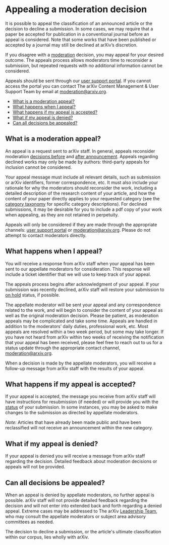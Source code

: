 # Appealing a moderation decision 

It is possible to appeal the classification of an announced article or the decision to decline a submission. In some cases, we may require that a paper be accepted for publication in a conventional journal before an appeal is considered. Note that some works that have been published or accepted by a journal may still be declined at arXiv’s discretion.

If you disagree with a [moderation](index.md) decision, you may appeal for your desired outcome. The appeals process allows moderators time to reconsider a submission, but repeated requests with no additional information cannot be considered.

Appeals should be sent through our [user support portal](https://arxiv.org/support/moderation_help). If you cannot access the portal you can contact The arXiv Content Management & User Support Team by email at moderation@arxiv.org. 

- [What is a moderation appeal?](#what-is)
- [What happens when I appeal?](#what-happens)
- [What happens if my appeal is accepted?](#accepted)
- [What if my appeal is denied?](#denied)
- [Can all decisions be appealed?](#final)

<span id="what-is"></span>
## What is a moderation appeal?

An appeal is a request sent to arXiv staff. In general, appeals reconsider moderation [decisions before](index.md#what-policies) and [after announcement](index.md#policies-after). Appeals regarding declined works may only be made by authors: third-party appeals for inclusion cannot be considered.

Your appeal message must include all relevant details, such as submission or arXiv identifiers, former correspondence, etc. It must also include your rationale for why the moderators should reconsider the work, including a detailed description of the research content of your article, and how the content of your paper directly applies to your requested category (see the [category taxonomy](None) for specific category descriptions). For declined submissions, it may be desirable for you to include a pdf copy of your work when appealing, as they are not retained in perpetuity. 

Appeals will only be considered if they are made through the appropriate channels: [user support portal](https://arxiv.org/support/moderation_help) or moderation@arxiv.org. Please do not attempt to contact moderators directly.  

<span id="what-happens"></span>
## What happens when I appeal?

You will receive a response from arXiv staff when your appeal has been sent to our appellate moderators for consideration. This response will include a ticket identifier that we will use to keep track of your appeal. 

The appeals process begins after acknowledgment of your appeal. If your submission was recently declined, arXiv staff will restore your submission to [on hold](../../help/submit_status.md#on_hold) status, if possible.  

The appellate moderator will be sent your appeal and any correspondence related to the work, and will begin to consider the content of your appeal as well as the original moderation decision. Please be patient, as moderation appeals may be complicated and take some time. Appeals are handled in addition to the moderators’ daily duties, professional work, etc. Most appeals are resolved within a two week period, but some may take longer. If you have not heard from arXiv within two weeks of receiving the notification that your appeal has been received, please feel free to reach out to us for a status update through the appropriate contact channel, moderation@arxiv.org.

When a decision is made by the appellate moderators, you will receive a follow-up message from arXiv staff with the results of your appeal. 

<span id="accepted"></span>
## What happens if my appeal is accepted? 

If your appeal is accepted, the message you receive from arXiv staff will have instructions for resubmission (if needed) or will provide you with the [status](../../help/submit_status.md) of your submission. In some instances, you may be asked to make changes to the submission as directed by appellate moderators. 

*Note:* Articles that have already been made public and have been reclassified will not receive an announcement within the new category. 

<span id="denied"></span>
## What if my appeal is denied?

If your appeal is denied you will receive a message from arXiv staff regarding the decision. Detailed feedback about moderation decisions or appeals will not be provided.

<span id="final"></span>
## Can all decisions be appealed? 

When an appeal is denied by appellate moderators, no further appeal is possible. arXiv staff will not provide detailed feedback regarding the decision and will not enter into extended back and forth regarding a denied appeal. Extreme cases may be addressed to The arXiv [Leadership Team](../../about/people/leadership_team.md), who may consult the appellate moderators or subject area advisory committees as needed. 

The decision to decline a submission, or the article's ultimate classification within our corpus, lies wholly with arXiv.

